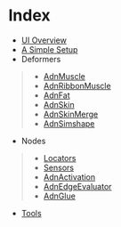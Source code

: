 # Index

- [UI Overview](ui_overview)
- [A Simple Setup](simple_setup)
- Deformers
> - [AdnMuscle](muscle)
> - [AdnRibbonMuscle](ribbon)
> - [AdnFat](fat)
> - [AdnSkin](skin)
> - [AdnSkinMerge](skin_merge)
> - [AdnSimshape](simshape)
- Nodes
> - [Locators](locators)
> - [Sensors](sensors)
> - [AdnActivation](activation)
> - [AdnEdgeEvaluator](edge_evaluator)
> - [AdnGlue](glue)
- [Tools](tools)
